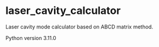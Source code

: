 # laser_cavity_calculator
Laser cavity mode calculator based on ABCD matrix method.

Python version 3.11.0
